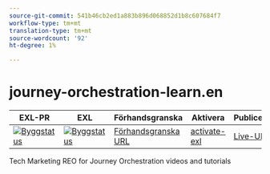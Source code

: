 ```yaml
---
source-git-commit: 541b46cb2ed1a883b896d068852d1b8c607684f7
workflow-type: tm+mt
translation-type: tm+mt
source-wordcount: '92'
ht-degree: 1%

---
```

# journey-orchestration-learn.en

| EXL-PR | EXL | Förhandsgranska | Aktivera | Publicerad | Hjälp |
|--- |--- |--- |--- |--- |--- |
| [![Byggstatus](https://docs.ci.corp.adobe.com/view/exl-pr/job/journey-orchestration-learn.en_pr-exl/badge/icon)](https://docs.ci.corp.adobe.com/view/exl-pr/job/journey-orchestration-learn.en_pr-exl/lastBuild/) | [![Byggstatus](https://docs.ci.corp.adobe.com/view/exl-pr/job/journey-orchestration-learn.en_exl/lastBuild/badge/icon)](https://docs.ci.corp.adobe.com/view/exl-pr/job/journey-orchestration-learn.en_exl/lastBuild/lastBuild) | [Förhandsgranska URL](https://experienceleague.corp.adobe.com/docs/journey-orchestration-learn/using/home.html?lang=en) | [activate-exl](https://docs.ci.corp.adobe.com/job/activate-exl/build/) | [Live-URL](https://experienceleague.adobe.com/docs/journey-orchestration-learn/using/home.html?lang=en) | [Redigeringshandbok](https://experienceleague.adobe.com/docs/authoring-guide-exl/using/home.html?lang=en) |

Tech Marketing REO for Journey Orchestration videos and tutorials
